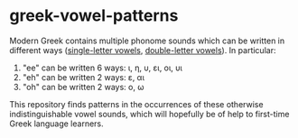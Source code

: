 # greek-vowel-patterns

Modern Greek contains multiple phonome sounds which can be written in different ways ([single-letter vowels](https://en.wikiversity.org/wiki/Greek_Language/Vowels), [double-letter vowels](https://en.wikiversity.org/wiki/Greek_Language/Two-letter_Vowels)). In particular:
1. "ee" can be written 6 ways: ι, η, υ, ει, οι, υι
2. "eh" can be written 2 ways: ε, αι
3. "oh" can be written 2 ways: ο, ω

This repository finds patterns in the occurrences of these otherwise indistinguishable vowel sounds, which will hopefully be of help to first-time Greek language learners.
